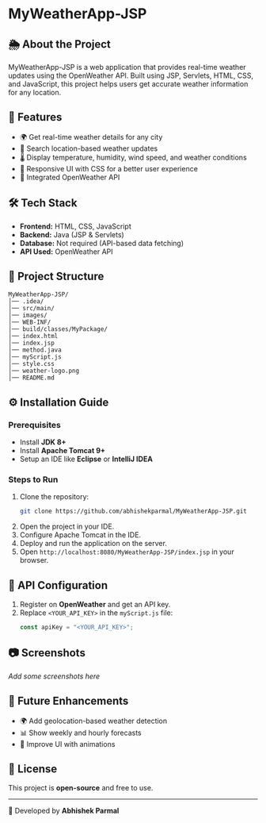 # MyWeatherApp-JSP

## 🌦️ About the Project
MyWeatherApp-JSP is a web application that provides real-time weather updates using the OpenWeather API. Built using JSP, Servlets, HTML, CSS, and JavaScript, this project helps users get accurate weather information for any location.

## 🚀 Features
- 🌍 Get real-time weather details for any city
- 📌 Search location-based weather updates
- 🌡️ Display temperature, humidity, wind speed, and weather conditions
- 🎨 Responsive UI with CSS for a better user experience
- 🔗 Integrated OpenWeather API

## 🛠️ Tech Stack
- **Frontend:** HTML, CSS, JavaScript
- **Backend:** Java (JSP & Servlets)
- **Database:** Not required (API-based data fetching)
- **API Used:** OpenWeather API

## 📂 Project Structure
```
MyWeatherApp-JSP/
│── .idea/
│── src/main/
│── images/
│── WEB-INF/
│── build/classes/MyPackage/
│── index.html
│── index.jsp
│── method.java
│── myScript.js
│── style.css
│── weather-logo.png
│── README.md
```

## ⚙️ Installation Guide
### Prerequisites
- Install **JDK 8+**
- Install **Apache Tomcat 9+**
- Setup an IDE like **Eclipse** or **IntelliJ IDEA**

### Steps to Run
1. Clone the repository:
   ```sh
   git clone https://github.com/abhishekparmal/MyWeatherApp-JSP.git
   ```
2. Open the project in your IDE.
3. Configure Apache Tomcat in the IDE.
4. Deploy and run the application on the server.
5. Open `http://localhost:8080/MyWeatherApp-JSP/index.jsp` in your browser.

## 📜 API Configuration
1. Register on **OpenWeather** and get an API key.
2. Replace `<YOUR_API_KEY>` in the `myScript.js` file:
   ```js
   const apiKey = "<YOUR_API_KEY>";
   ```

## 📷 Screenshots
_Add some screenshots here_

## 📌 Future Enhancements
- 🌍 Add geolocation-based weather detection
- 📊 Show weekly and hourly forecasts
- 🎨 Improve UI with animations

## 📝 License
This project is **open-source** and free to use.

---
🚀 Developed by **Abhishek Parmal**
